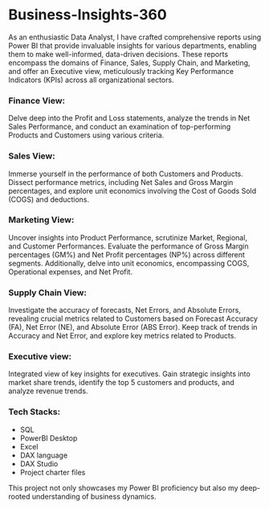 # Business-Insights-360
 
As an enthusiastic Data Analyst, I have crafted comprehensive reports using Power BI that provide invaluable insights for various departments, enabling them to make well-informed, data-driven decisions. These reports encompass the domains of Finance, Sales, Supply Chain, and Marketing, and offer an Executive view, meticulously tracking Key Performance Indicators (KPIs) across all organizational sectors.

**<h3>Finance View:</h3>** Delve deep into the Profit and Loss statements, analyze the trends in Net Sales Performance, and conduct an examination of top-performing Products and Customers using various criteria.

**<h3>Sales View:</h3>** Immerse yourself in the performance of both Customers and Products. Dissect performance metrics, including Net Sales and Gross Margin percentages, and explore unit economics involving the Cost of Goods Sold (COGS) and deductions.

**<h3>Marketing View:</h3>** Uncover insights into Product Performance, scrutinize Market, Regional, and Customer Performances. Evaluate the performance of Gross Margin percentages (GM%) and Net Profit percentages (NP%) across different segments. Additionally, delve into unit economics, encompassing COGS, Operational expenses, and Net Profit.

**<h3>Supply Chain View:</h3>** Investigate the accuracy of forecasts, Net Errors, and Absolute Errors, revealing crucial metrics related to Customers based on Forecast Accuracy (FA), Net Error (NE), and Absolute Error (ABS Error). Keep track of trends in Accuracy and Net Error, and explore key metrics related to Products.

**<h3>Executive view:</h3>** Integrated view of key insights for executives. Gain strategic insights into market share trends, identify the top 5 customers and products, and analyze revenue trends.

**<h3>Tech Stacks:</h3>**
* SQL
* PowerBI Desktop
* Excel
* DAX language
* DAX Studio
* Project charter files

This project not only showcases my Power BI proficiency but also my deep-rooted understanding of business dynamics.
